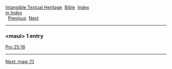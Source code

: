 [Intangible Textual Heritage](../../index)  [Bible](../index) 
[Index](index)   
[m Index](_m_)  
  [Previous](c07215)  [Next](c07217) 

------------------------------------------------------------------------

### &lt;maul&gt; 1 entry

[Pro 25:18](../kjv/pro025.htm#018)  

------------------------------------------------------------------------

[Next: maw (1)](c07217)
